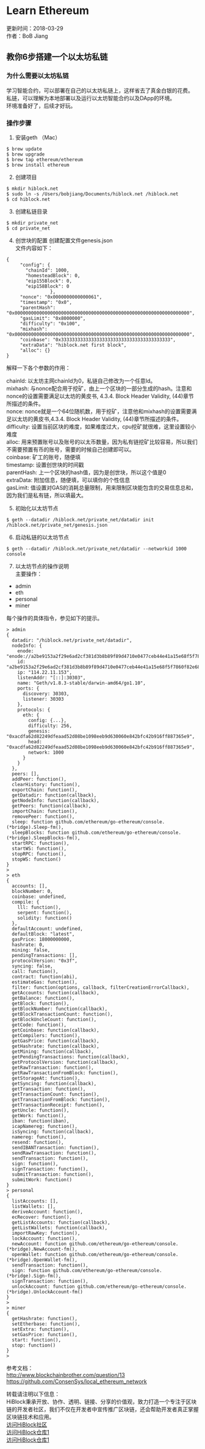 # Learn Ethereum

更新时间：2018-03-29  
作者：BoB Jiang  

## 教你6步搭建一个以太坊私链  

### 为什么需要以太坊私链  
学习智能合约，可以部署在自己的以太坊私链上，这样省去了真金白银的花费。  
私链，可以理解为本地部署以及运行以太坊智能合约以及DApp的环境。  
环境准备好了，后续才好玩。  

### 操作步骤

1. 安装geth （Mac）

```
$ brew update  
$ brew upgrade  
$ brew tap ethereum/ethereum  
$ brew install ethereum  
```

2. 创建项目  

```
$ mkdir hiblock.net  
$ sudo ln -s /Users/bobjiang/Documents/hiblock.net /hiblock.net
$ cd hiblock.net  
```

3. 创建私链目录

```
$ mkdir private_net  
$ cd private_net  
```

4. 创世块的配置
创建配置文件genesis.json  
文件内容如下：

```
{  
     "config": {
       "chainId": 1000,
       "homesteadBlock": 0,
       "eip155Block": 0,
       "eip158Block": 0
                },
     "nonce": "0x0000000000000061",
     "timestamp": "0x0",
     "parentHash": "0x0000000000000000000000000000000000000000000000000000000000000000", 
     "gasLimit": "0x8000000",   
     "difficulty": "0x100",    
     "mixhash": "0x0000000000000000000000000000000000000000000000000000000000000000",
     "coinbase": "0x3333333333333333333333333333333333333333",
     "extraData": "hiblock.net first block",
     "alloc": {}
}
```

解释一下各个参数的作用：

chainId:    以太坊主网chainId为0，私链自己修改为一个任意Id。  
mixhash:    与nonce配合用于挖矿，由上一个区块的一部分生成的hash。注意和nonce的设置需要满足以太坊的黄皮书, 4.3.4. Block Header Validity, (44)章节所描述的条件。  
nonce:    nonce就是一个64位随机数，用于挖矿，注意他和mixhash的设置需要满足以太坊的黄皮书,4.3.4. Block Header Validity, (44)章节所描述的条件。  
difficulty:    设置当前区块的难度，如果难度过大，cpu挖矿就很难，这里设置较小难度  
alloc:    用来预置账号以及账号的以太币数量，因为私有链挖矿比较容易，所以我们不需要预置有币的账号，需要的时候自己创建即可以。  
coinbase:    矿工的账号，随便填  
timestamp:    设置创世块的时间戳  
parentHash:    上一个区块的hash值，因为是创世块，所以这个值是0  
extraData:    附加信息，随便填，可以填你的个性信息  
gasLimit:    值设置对GAS的消耗总量限制，用来限制区块能包含的交易信息总和，因为我们是私有链，所以填最大。

5. 初始化以太坊节点  

```
$ geth --datadir /hiblock.net/private_net/datadir init /hiblock.net/private_net/genesis.json
```

6. 启动私链的以太坊节点  

```
$ geth --datadir /hiblock.net/private_net/datadir --networkid 1000 console
```

7. 以太坊节点的操作说明  
主要操作：  

- admin
- eth
- personal
- miner

每个操作的具体指令，参见如下的提示。

```
> admin
{
  datadir: "/hiblock.net/private_net/datadir",
  nodeInfo: {
    enode: "enode://a2be9153a2f29e6ad2cf381d3b8b89f89d4710e0477ceb44e41a15e68f5f7860f82e68bde9ef65083363f4a9f9a5ae9b46d3e47bb07f94eb8736b9fb7ef237d7@114.22.11.153:30303",
    id: "a2be9153a2f29e6ad2cf381d3b8b89f89d4710e0477ceb44e41a15e68f5f7860f82e68bde9ef65083363f4a9f9a5ae9b46d3e47bb07f94eb8736b9fb7ef237d7",
    ip: "114.22.11.153",
    listenAddr: "[::]:30303",
    name: "Geth/v1.8.3-stable/darwin-amd64/go1.10",
    ports: {
      discovery: 30303,
      listener: 30303
    },
    protocols: {
      eth: {
        config: {...},
        difficulty: 256,
        genesis: "0xacdfa62d82249dfeaad52d08be1098eeb9d630060e842bfc42b916ff887365e9",
        head: "0xacdfa62d82249dfeaad52d08be1098eeb9d630060e842bfc42b916ff887365e9",
        network: 1000
      }
    }
  },
  peers: [],
  addPeer: function(),
  clearHistory: function(),
  exportChain: function(),
  getDatadir: function(callback),
  getNodeInfo: function(callback),
  getPeers: function(callback),
  importChain: function(),
  removePeer: function(),
  sleep: function github.com/ethereum/go-ethereum/console.(*bridge).Sleep-fm(),
  sleepBlocks: function github.com/ethereum/go-ethereum/console.(*bridge).SleepBlocks-fm(),
  startRPC: function(),
  startWS: function(),
  stopRPC: function(),
  stopWS: function()
}
>
> eth
{
  accounts: [],
  blockNumber: 0,
  coinbase: undefined,
  compile: {
    lll: function(),
    serpent: function(),
    solidity: function()
  },
  defaultAccount: undefined,
  defaultBlock: "latest",
  gasPrice: 18000000000,
  hashrate: 0,
  mining: false,
  pendingTransactions: [],
  protocolVersion: "0x3f",
  syncing: false,
  call: function(),
  contract: function(abi),
  estimateGas: function(),
  filter: function(options, callback, filterCreationErrorCallback),
  getAccounts: function(callback),
  getBalance: function(),
  getBlock: function(),
  getBlockNumber: function(callback),
  getBlockTransactionCount: function(),
  getBlockUncleCount: function(),
  getCode: function(),
  getCoinbase: function(callback),
  getCompilers: function(),
  getGasPrice: function(callback),
  getHashrate: function(callback),
  getMining: function(callback),
  getPendingTransactions: function(callback),
  getProtocolVersion: function(callback),
  getRawTransaction: function(),
  getRawTransactionFromBlock: function(),
  getStorageAt: function(),
  getSyncing: function(callback),
  getTransaction: function(),
  getTransactionCount: function(),
  getTransactionFromBlock: function(),
  getTransactionReceipt: function(),
  getUncle: function(),
  getWork: function(),
  iban: function(iban),
  icapNamereg: function(),
  isSyncing: function(callback),
  namereg: function(),
  resend: function(),
  sendIBANTransaction: function(),
  sendRawTransaction: function(),
  sendTransaction: function(),
  sign: function(),
  signTransaction: function(),
  submitTransaction: function(),
  submitWork: function()
}
> personal
{
  listAccounts: [],
  listWallets: [],
  deriveAccount: function(),
  ecRecover: function(),
  getListAccounts: function(callback),
  getListWallets: function(callback),
  importRawKey: function(),
  lockAccount: function(),
  newAccount: function github.com/ethereum/go-ethereum/console.(*bridge).NewAccount-fm(),
  openWallet: function github.com/ethereum/go-ethereum/console.(*bridge).OpenWallet-fm(),
  sendTransaction: function(),
  sign: function github.com/ethereum/go-ethereum/console.(*bridge).Sign-fm(),
  signTransaction: function(),
  unlockAccount: function github.com/ethereum/go-ethereum/console.(*bridge).UnlockAccount-fm()
}
>
> miner
{
  getHashrate: function(),
  setEtherbase: function(),
  setExtra: function(),
  setGasPrice: function(),
  start: function(),
  stop: function()
}
>
```

参考文档：  
http://www.blockchainbrother.com/question/13  
https://github.com/ConsenSys/local_ethereum_network  

转载请注明以下信息：  
HiBlock秉承开放、协作、透明、链接、分享的价值观，致力打造一个专注于区块链的开发者社区，我们不仅在开发者中宣传推广区块链，还会帮助开发者真正掌握区块链技术和应用。  
[访问HiBlock社区](hiblock.net)  
[访问HiBlock仓库1](https://github.com/HiBlock/)  
[访问HiBlock仓库1](https://github.com/etherchina/)  

